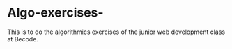 # Algo-exercises-

This is to do the algorithmics exercises of the junior web development class at Becode.